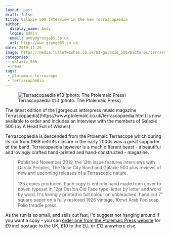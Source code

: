 ```yaml
---
layout: post
draft: false
title: Galaxie 500 interview in the new Terrascopaedia
author:
  display_name: Andy
  login: admin
  email: andy@grange85.co.uk
  url: http://www.grange85.co.uk
date: 2019-11-26
image: https://media.fullofwishes.co.uk/01-galaxie_500/pictures/terrascopaedia-13-orig.jpg
categories:
 - galaxie 500
 - news
tags:
 - ptolemaic terrascope
 - terrascopaedia
---
```

<figure class="caption aligncenter"><img src="https://media.fullofwishes.co.uk/01-galaxie_500/pictures/terrascopaedia-13-orig.jpg" alt="Terrascopaedia #13 (photo: The Ptolemaic Press)" /><figcaption class="caption-text">Terrascopaedia #13 (photo: The Ptolemaic Press)</figcaption></figure>
The latest edition of the [gorgeous letterpress music magazine Terrascopaedia](https://www.ptolemaic.co.uk/terrascopaedia.html) is now available to order and includes an interview with the members of Galaxie 500 (by A Head Full of Wishes).

Terrascopaedia is descended from the Ptolemaic Terrascope which during its run from 1988 until its closure in the early 2000s was a great supporter of the band. Terracopaedia however is a much different beast - a beautiful and lovingly crafted hand-printed and hand-constructed - magazine.

> Published November 2019, the 13th issue features interviews with Garcia Peoples, The Rose City Band and Galaxie 500 plus reviews of new and upcoming releases of a Terrascopic nature.  
> ​  
> 125 copies produced. Each copy is entirely hand made from cover to cover, typeset in 12pt Caslon Old Face type, letter by letter and word by word. It's lovingly printed in full colour on unbleached, hand cut 7" square paper on a fully restored 1926 vintage, 10cwt Arab Foolscap Folio treadle press.

As the run is so small, and sells out fast, I'd suggest not hanging around if you want a copy - you can [order one from the Ptolemaic Press website](https://www.ptolemaic.co.uk/terrascopaedia.html) for £9 incl postage to the UK, £10 to the EU, or £12 anywhere else.
